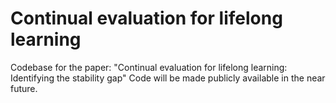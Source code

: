 # Continual evaluation for lifelong learning
Codebase for the paper: "Continual evaluation for lifelong learning: Identifying the stability gap"
Code will be made publicly available in the near future.
